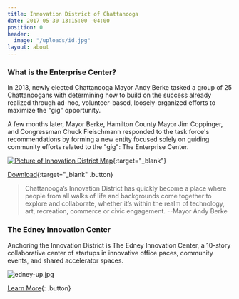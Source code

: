 ```yaml
---
title: Innovation District of Chattanooga
date: 2017-05-30 13:15:00 -04:00
position: 0
header:
  image: "/uploads/id.jpg"
layout: about
---
```


### What is the Enterprise Center?

In 2013, newly elected Chattanooga Mayor Andy Berke tasked a group of 25 Chattanoogans with determining how to build on the success already realized through ad-hoc, volunteer-based, loosely-organized efforts to maximize the "gig" opportunity.

A few months later, Mayor Berke, Hamilton County Mayor Jim Coppinger, and Congressman Chuck Fleischmann responded to the task force's recommendations by forming a new entity focused solely on guiding community efforts related to the "gig": The Enterprise Center.

[![Picture of Innovation District Map](/uploads/id-map.jpg)](/uploads/id-map.pdf){:target="_blank"}

[Download](/uploads/id-map.pdf){:target="_blank" .button}

> Chattanooga’s Innovation District has quickly become a place where people from all walks of life and backgrounds come together to explore and collaborate, whether it’s within the realm of technology, art, recreation, commerce or civic engagement. --Mayor Andy Berke  

### The Edney Innovation Center
Anchoring the Innovation District is The Edney Innovation Center, a 10-story collaborative center of startups in innovative office paces, community events, and shared accelerator spaces.

![edney-up.jpg](/uploads/edney-up.jpg)

[Learn More](/resources/studies-and-reports){: .button}
